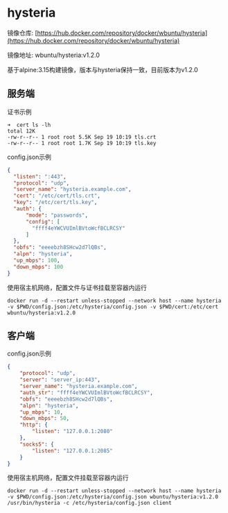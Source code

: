 # hysteria

镜像仓库: [https://hub.docker.com/repository/docker/wbuntu/hysteria](https://hub.docker.com/repository/docker/wbuntu/hysteria)

镜像地址: wbuntu/hysteria:v1.2.0

基于alpine:3.15构建镜像，版本与hysteria保持一致，目前版本为v1.2.0

## 服务端

证书示例

```shell
➜  cert ls -lh
total 12K
-rw-r--r-- 1 root root 5.5K Sep 19 10:19 tls.crt
-rw-r--r-- 1 root root 1.7K Sep 19 10:19 tls.key
```

config.json示例

```json
{
  "listen": ":443",
  "protocol": "udp",
  "server_name": "hysteria.example.com",
  "cert": "/etc/cert/tls.crt",
  "key": "/etc/cert/tls.key",
  "auth": {
      "mode": "passwords",
      "config": [
        "ffff4eYWCVUImlBVtoWcfBCLRCSY"
      ]
  },
  "obfs": "eeeebzh8SHcw2d7lQBs",
  "alpn": "hysteria",
  "up_mbps": 100,
  "down_mbps": 100
}
```

使用宿主机网络，配置文件与证书挂载至容器内运行

```shell
docker run -d --restart unless-stopped --network host --name hysteria -v $PWD/config.json:/etc/hysteria/config.json -v $PWD/cert:/etc/cert wbuntu/hysteria:v1.2.0
```

## 客户端

config.json示例

```json
{
    "protocol": "udp",
    "server": "server_ip:443",
    "server_name": "hysteria.example.com",
    "auth_str": "ffff4eYWCVUImlBVtoWcfBCLRCSY",
    "obfs": "eeeebzh8SHcw2d7lQBs",
    "alpn": "hysteria",
    "up_mbps": 10,
    "down_mbps": 50,
    "http": {
        "listen": "127.0.0.1:2080"
    },
    "socks5": {
        "listen": "127.0.0.1:2085"
    }
}
```

使用宿主机网络，配置文件挂载至容器内运行

```shell
docker run -d --restart unless-stopped --network host --name hysteria -v $PWD/config.json:/etc/hysteria/config.json wbuntu/hysteria:v1.2.0 /usr/bin/hysteria -c /etc/hysteria/config.json client
```

